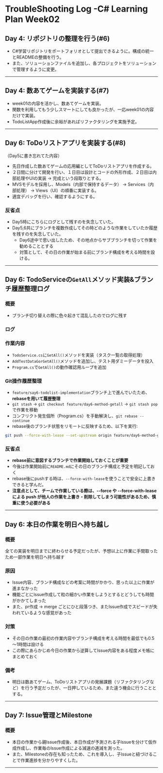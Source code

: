# TroubleShooting Log -C# Learning Plan Week02

## Day 4: リポジトリの整理を行う(#6)
- C#学習リポジトリをポートフォリオとして提出できるように。構成の統一とREADMEの整備を行う。
- また、ソリューションファイルを追加し、各プロジェクトをソリューションで管理するように変更。  

 ---

## Day 4: 数あてゲームを実装する(#7)
- week01の内容を活かし、数あてゲームを実装。
- 関数を利用してもう少しスマートにしても良かったが、一応week01の内容だけで実装。
- TodoListApp作成後に余裕があればリファクタリングを実施予定。

 ---

## Day 6: ToDoリストアプリを実装する(#8)
（Day5に書き忘れてた内容）
- 先日作成した数あてゲームの応用編としてToDoリストアプリを作成する。
- ２日間に分けて開発を行い、１日目は設計とコードの外形作成、２日目は内部処理やUIの実装 -> 完成という段取りとする。
- MVSモデルを採用し、Models（内部で保持するデータ） -> Services（内部処理） -> Views（UI）の順番に実装する。
- 適宜デバッグを行い、確認するようにする。

### 反省点
- Day5時にこちらにログとして残すのを失念していた。
- Day5,6共にブランチを複数作成してその時どのような作業をしていたか履歴を残すのを失念していた。
  - Day6途中で思い出したため、その地点からサブブランチを切って作業を勧めることとする
  - 対策として、その日の作業が始まる前にブランチ構成を考える時間を設ける。

 ---

## Day 6: TodoServiceの`GetAll`メソッド実装&ブランチ履歴整理ログ
### 概要
- ブランチ切り替えの際に色々起きて混乱したのでログに残す

### ログ
### 作業内容
- `TodoService.cs`に`GetAll()`メソッドを実装（タスク一覧の取得処理）
- `AddTestDataGorGetAll()`メソッドを追加し、テスト用ダミーデータを投入
- `Program.cs`で`GetAll()`の動作確認用ループを追加

### Git操作履歴整理
- `feature/say6-todolist-implementation`ブランチ上で進んでいたため、**rebaseを用いて履歴整理**
- `git stash` -> `git checkout feature/day6-method-getall` -> `git stash pop`で作業を移動
- コンフリクト発生個所（Program.cs）を手動解決し、`git rebase --continue`
- rebase後のブランチ状態をリモートに反映するため、以下を実行:
```bash
git push --force-with-lease --set-upstream origin feature/day6-method-getall
```

### 反省点
- **rebase前に意図するブランチで作業開始しておくことが重要**
- 今後は作業開始前に`README.md`にその日のブランチ構成と予定を明記しておく
- rebase後にpushする時は、`--force-with-lease`を使うことで安全に上書きできると学んだ。
- **注意点として、チームで作業している際は、--force や --force-with-lease による push が他人の作業を上書き・削除してしまう可能性があるため、慎重に使う必要がある**

 ---

## Day 6: 本日の作業を明日へ持ち越し
### 概要
全ての実装を明日までに終わらせる予定だったが、予想以上に作業に手間取ったため一部作業を明日へ持ち越す

### 原因
- Issue内容、ブランチ構成などの考案に時間がかかり、思った以上に作業が進まなかった
- 機能ごとにIssue作成して粒の細かい作業をしようとするとどうしても時間がかかてしまった
- また、pr作成 -> merge ごとにひと段落つき、またIssue作成でスピードが失われているような感覚があった

### 対策
- その日の作業の最初の作業内容やブランチ構成を考える時間を最低でも0.5～1時間は設ける
- この際にあらかじめ今日の作業から逆算してIssue内容をある程度メモ帳にまとめておく

### 備考
- 明日は数あてゲーム、ToDoリストアプリの発展課題（リファクタリングなど）を行う予定だったが、一日押しているため、また違う機会に行うこととする。

---

## Day 7: Issue管理とMilestone
### 概要
- 本日の作業から親Issue作成後、本日作成が予測される子Issueを分けて仮作成作成し、作業毎のIssue作成による減速の逓減を測った。
- また、Milestoneの存在も知ったため、これを導入し、子Issueと紐づけることで作業進捗を分かりやすくした。

---

